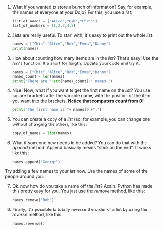 1. What if you wanted to store a bunch of information? Say, for example, the names of everyone at your Dojo? For this, you use a *list*:
    ```python
    list_of_names = ["Alice","Bob","Chris"]
    list_of_numbers = [1,2,3,4,5]
    ```  
2. *Lists* are really useful. To start with, it's easy to print out the whole *list*.
    ```python
    names = ["Chis","Alice","Bob","Emma","Danny"]
    print(names)
    ```

3. How about counting how many items are in the *list*? That's easy! Use the *len( )* function. It's short for length. Update your code and try it:
    ```python
    names = ["Chis","Alice","Bob","Emma","Danny"]
    names_count = len(names)
    print("There are "+str(names_count)+" names.")
    ```
4. Nice! Now, what if you want to get the first name on the *list*? You use square brackets after the variable name, with the position of the item you want into the brackets. **Notice that computers count from 0!**

    ```python
    print("The first name is "+ names[0]+".")
    ```
5. You can create a copy of a *list* (so, for example, you can change one without changing the other), like this:
    ```python
    copy_of_names = list(names)
    ```
6. What if someone new needs to be added? You can do that with the *append* method. Append basically means "stick on the end". It works like this:
    ```python
    names.append("George")
    ```
Try adding a few names to your *list* now. Use the names of some of the people around you.

7. Ok, now how do you take a name off the *list*? Again, Python has made this pretty easy for you. You just use the *remove* method, like this:
    ```python
    names.remove("Bob")
    ```
8. Finally, it's possible to totally reverse the order of a list by using the *reverse* method, like this:
    ```python
    names.reverse()
    ```
<!-- What about dictionaries, or tuples -->
